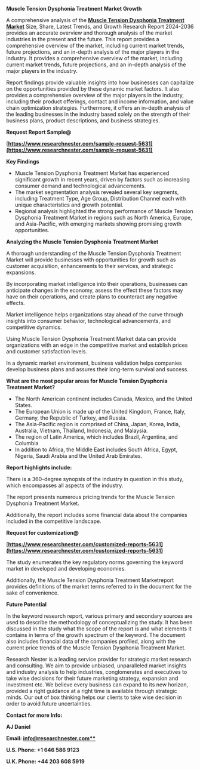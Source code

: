 ﻿<a name="_hlk161828143"></a>**Muscle Tension Dysphonia Treatment Market Growth**

A comprehensive analysis of the [**Muscle Tension Dysphonia Treatment Market**](https://www.researchnester.com/reports/muscle-tension-dysphonia-treatment-market/5631) Size, Share, Latest Trends, and Growth Research Report 2024-2036 provides an accurate overview and thorough analysis of the market industries in the present and the future. This report provides a comprehensive overview of the market, including current market trends, future projections, and an in-depth analysis of the major players in the industry. It provides a comprehensive overview of the market, including current market trends, future projections, and an in-depth analysis of the major players in the industry.

Report findings provide valuable insights into how businesses can capitalize on the opportunities provided by these dynamic market factors. It also provides a comprehensive overview of the major players in the industry, including their product offerings, contact and income information, and value chain optimization strategies. Furthermore, it offers an in-depth analysis of the leading businesses in the industry based solely on the strength of their business plans, product descriptions, and business strategies. 

**Request Report Sample@**

[**https://www.researchnester.com/sample-request-5631](https://www.researchnester.com/sample-request-5631)** 

**Key Findings**

- Muscle Tension Dysphonia Treatment Market has experienced significant growth in recent years, driven by factors such as increasing consumer demand and technological advancements.
- The market segmentation analysis revealed several key segments, including Treatment Type, Age Group, Distribution Channel each with unique characteristics and growth potential.
- Regional analysis highlighted the strong performance of Muscle Tension Dysphonia Treatment Market in regions such as North America, Europe, and Asia-Pacific, with emerging markets showing promising growth opportunities.

**Analyzing the Muscle Tension Dysphonia Treatment Market**

A thorough understanding of the Muscle Tension Dysphonia Treatment Market will provide businesses with opportunities for growth such as customer acquisition, enhancements to their services, and strategic expansions.

By incorporating market intelligence into their operations, businesses can anticipate changes in the economy, assess the effect these factors may have on their operations, and create plans to counteract any negative effects.

Market intelligence helps organizations stay ahead of the curve through insights into consumer behavior, technological advancements, and competitive dynamics.

Using Muscle Tension Dysphonia Treatment Market data can provide organizations with an edge in the competitive market and establish prices and customer satisfaction levels.

In a dynamic market environment, business validation helps companies develop business plans and assures their long-term survival and success.

**What are the most popular areas for Muscle Tension Dysphonia Treatment Market?**

- The North American continent includes Canada, Mexico, and the United States.
- The European Union is made up of the United Kingdom, France, Italy, Germany, the Republic of Turkey, and Russia.
- The Asia-Pacific region is comprised of China, Japan, Korea, India, Australia, Vietnam, Thailand, Indonesia, and Malaysia.
- The region of Latin America, which includes Brazil, Argentina, and Columbia
- In addition to Africa, the Middle East includes South Africa, Egypt, Nigeria, Saudi Arabia and the United Arab Emirates.

**Report highlights include:**

There is a 360-degree synopsis of the industry in question in this study, which encompasses all aspects of the industry.

The report presents numerous pricing trends for the Muscle Tension Dysphonia Treatment Market.

Additionally, the report includes some financial data about the companies included in the competitive landscape.

**Request for customization@**  

[**https://www.researchnester.com/customized-reports-5631](https://www.researchnester.com/customized-reports-5631)** 

The study enumerates the key regulatory norms governing the keyword market in developed and developing economies.

Additionally, the Muscle Tension Dysphonia Treatment Marketreport provides definitions of the market terms referred to in the document for the sake of convenience. 

**Future Potential**

In the keyword research report, various primary and secondary sources are used to describe the methodology of conceptualizing the study. It has been discussed in the study what the scope of the report is and what elements it contains in terms of the growth spectrum of the keyword. The document also includes financial data of the companies profiled, along with the current price trends of the Muscle Tension Dysphonia Treatment Market. 

Research Nester is a leading service provider for strategic market research and consulting. We aim to provide unbiased, unparalleled market insights and industry analysis to help industries, conglomerates and executives to take wise decisions for their future marketing strategy, expansion and investment etc. We believe every business can expand to its new horizon, provided a right guidance at a right time is available through strategic minds. Our out of box thinking helps our clients to take wise decision in order to avoid future uncertainties.

**Contact for more Info:**

**AJ Daniel**

**Email: [info@researchnester.com**](mailto:info@researchnester.com)**

**U.S. Phone: +1 646 586 9123** 

**U.K. Phone: +44 203 608 5919**
